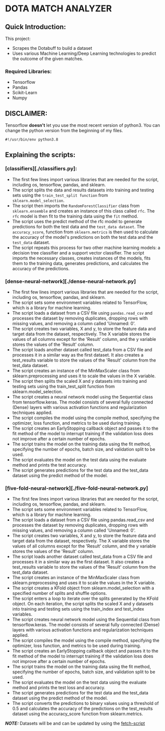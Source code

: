 # DOTA MATCH ANALYZER

## Quick Introduction:
This project:

* Scrapes the Dotabuff to build a dataset
* Uses various Machine Learning/Deep Learning technologies to predict the outcome of the given matches.

### Required Libraries:
- Tensorflow
- Pandas
- Scikit-Learn
- Numpy

## DISCLAIMER:
Tensorflow **doesn't** let you use the most recent version of python3. You can
change the python version from the beginning of my files.

```python3
#!/usr/bin/env python3.8
```

## Explaining the scripts:
### [classifiers][./classifiers.py]:
  * The first few lines import various libraries that are needed for the script, including os, tensorflow, pandas, and sklearn.
  * The script splits the data and results datasets into training and testing sets using the `train_test_split function` from `sklearn.model_selection`.
  * The script then imports the `RandomForestClassifier` class from `sklearn.ensemble` and creates an instance of this class called `rfc`. The `rfc` model is then fit to the training data using the `fit` method.
  * The script uses the predict method of the rfc model to generate predictions for both the test data and the `test_data dataset`. The `accuracy_score`, function from `sklearn.metrics` is then used to calculate the accuracy of the model's predictions on both the test data and the `test_data` dataset.
  * The script repeats this process for two other machine learning models: a decision tree classifier and a support vector classifier. The script imports the necessary classes, creates instances of the models, fits them to the training data, generates predictions, and calculates the accuracy of the predictions.
### [dense-neural-network][./dense-neural-network.py]
  * The first few lines import various libraries that are needed for the script, including os, tensorflow, pandas, and sklearn.
  * The script sets some environment variables related to TensorFlow, which is a library for machine learning.
  * The script loads a dataset from a CSV file using `pandas.read_csv` and processes the dataset by removing duplicates, dropping rows with missing values, and removing a column called 'Unnamed: 0'.
  * The script creates two variables, X and y, to store the feature data and target data from the dataset, respectively. The X variable stores the values of all columns except for the 'Result' column, and the y variable stores the values of the 'Result' column.
  * The script loads another dataset called test_data from a CSV file and processes it in a similar way as the first dataset. It also creates a test_results variable to store the values of the 'Result' column from the test_data dataset.
  * The script creates an instance of the MinMaxScaler class from sklearn.preprocessing and uses it to scale the values in the X variable.
  * The script then splits the scaled X and y datasets into training and testing sets using the train_test_split function from sklearn.model_selection.
  * The script creates a neural network model using the Sequential class from tensorflow.keras. The model consists of several fully connected (Dense) layers with various activation functions and regularization techniques applied.
  * The script compiles the model using the compile method, specifying the optimizer, loss function, and metrics to be used during training.
  * The script creates an EarlyStopping callback object and passes it to the fit method of the model to interrupt training if the validation loss does not improve after a certain number of epochs.
  * The script trains the model on the training data using the fit method, specifying the number of epochs, batch size, and validation split to be used.
  * The script evaluates the model on the test data using the evaluate method and prints the test accuracy.
  * The script generates predictions for the test data and the test_data dataset using the predict method of the model.
### [five-fold-neural-network][./five-fold-neural-network.py]
  * The first few lines import various libraries that are needed for the script, including os, tensorflow, pandas, and sklearn.
  * The script sets some environment variables related to TensorFlow, which is a library for machine learning.
  * The script loads a dataset from a CSV file using pandas.read_csv and processes the dataset by removing duplicates, dropping rows with missing values, and removing a column called 'Unnamed: 0'.
  * The script creates two variables, X and y, to store the feature data and target data from the dataset, respectively. The X variable stores the values of all columns except for the 'Result' column, and the y variable stores the values of the 'Result' column.
  * The script loads another dataset called test_data from a CSV file and processes it in a similar way as the first dataset. It also creates a test_results variable to store the values of the 'Result' column from the test_data dataset.
  * The script creates an instance of the MinMaxScaler class from sklearn.preprocessing and uses it to scale the values in the X variable.
  * The script creates a KFold object from sklearn.model_selection with a specified number of splits and shuffle options.
  * The script enters a loop to iterate over the splits generated by the KFold object. On each iteration, the script splits the scaled X and y datasets into training and testing sets using the train_index and test_index variables.
  * The script creates neural network model using the Sequential class from tensorflow.keras. The model consists of several fully connected (Dense) layers with various activation functions and regularization techniques applied.
  * The script compiles the model using the compile method, specifying the optimizer, loss function, and metrics to be used during training.
  * The script creates an EarlyStopping callback object and passes it to the fit method of the model to interrupt training if the validation loss does not improve after a certain number of epochs.
  * The script trains the model on the training data using the fit method, specifying the number of epochs, batch size, and validation split to be used.
  * The script evaluates the model on the test data using the evaluate method and prints the test loss and accuracy.
  * The script generates predictions for the test data and the test_data dataset using the predict method of the model.
  * The script converts the predictions to binary values using a threshold of 0.5 and calculates the accuracy of the predictions on the test_results dataset using the accuracy_score function from sklearn.metrics.


**_NOTE:_**  Datasets will be and can be updated by using the [fetch-script](./fetchers/fetch-script)
